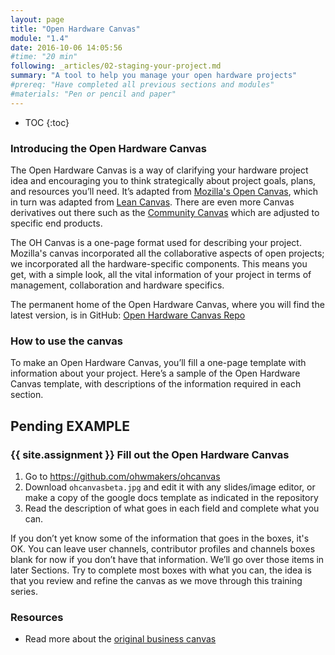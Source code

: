 ```yaml
---
layout: page
title: "Open Hardware Canvas"
module: "1.4"
date: 2016-10-06 14:05:56
#time: "20 min"
following: _articles/02-staging-your-project.md
summary: "A tool to help you manage your open hardware projects"
#prereq: "Have completed all previous sections and modules"
#materials: "Pen or pencil and paper"
---
```


* TOC
{:toc}


### Introducing the Open Hardware Canvas

The Open Hardware Canvas is a way of clarifying your hardware project idea and encouraging you to think strategically about project goals, plans, and resources you’ll need. It’s adapted from [Mozilla's Open Canvas](https://mozilla.github.io/open-leadership-training-series/articles/opening-your-project/develop-an-open-project-strategy-with-open-canvas/#assignment--make-an-open-canvas), which in turn was adapted from [Lean Canvas](https://leanstack.com/lean-canvas/). There are even more Canvas derivatives out there such as the [Community Canvas](https://community-canvas.org/) which are adjusted to specific end products.

The OH Canvas is a one-page format used for describing your project. Mozilla's canvas incorporated all the collaborative aspects of open projects; we incorporated all the hardware-specific components. This means you get, with a simple look, all the vital information of your project in terms of management, collaboration and hardware specifics.

The permanent home of the Open Hardware Canvas, where you will find the latest version, is in GitHub: [Open Hardware Canvas Repo](https://github.com/ohwmakers/ohcanvas)

### How to use the canvas

To make an Open Hardware Canvas, you’ll fill a one-page template with information about your project. Here’s a sample of the Open Hardware Canvas template, with descriptions of the information required in each section.

## Pending EXAMPLE


### {{ site.assignment }} Fill out the Open Hardware Canvas

1. Go to https://github.com/ohwmakers/ohcanvas
2. Download `ohcanvasbeta.jpg` and edit it with any slides/image editor, or make a copy of the google docs template as indicated in the repository
3. Read the description of what goes in each field and complete what you can.

If you don’t yet know some of the information that goes in the boxes, it's OK. You can leave user channels, contributor profiles and channels boxes blank for now if you don’t have that information. We’ll go over those items in later Sections. Try to complete most boxes with what you can, the idea is that you review and refine the canvas as we move through this training series.

### Resources
- Read more about the [original business canvas](https://en.wikipedia.org/wiki/Business_Model_Canvas)
